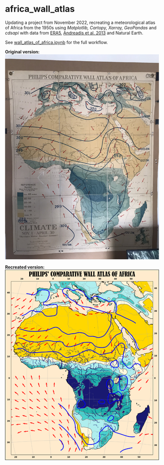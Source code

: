 # africa_wall_atlas

Updating a project from November 2022, recreating a meteorological atlas of Africa from the 1950s using *Matplotlib, Cartopy, Xarray, GeoPandas* and *cdsapi* with data from [ERA5](https://cds.climate.copernicus.eu/cdsapp#!/dataset/reanalysis-era5-single-levels?tab=overview), [Andreadis et al. 2013](https://agupubs.onlinelibrary.wiley.com/doi/abs/10.1002/wrcr.20440) and Natural Earth. 

See [wall_atlas_of_africa.ipynb](wall_atlas_of_africa.ipynb) for the full workflow.

**Original version:**
![original map](figures/Wall_Map_target.png)

**Recreated version:**
![recreated map](figures/map_v0.png)